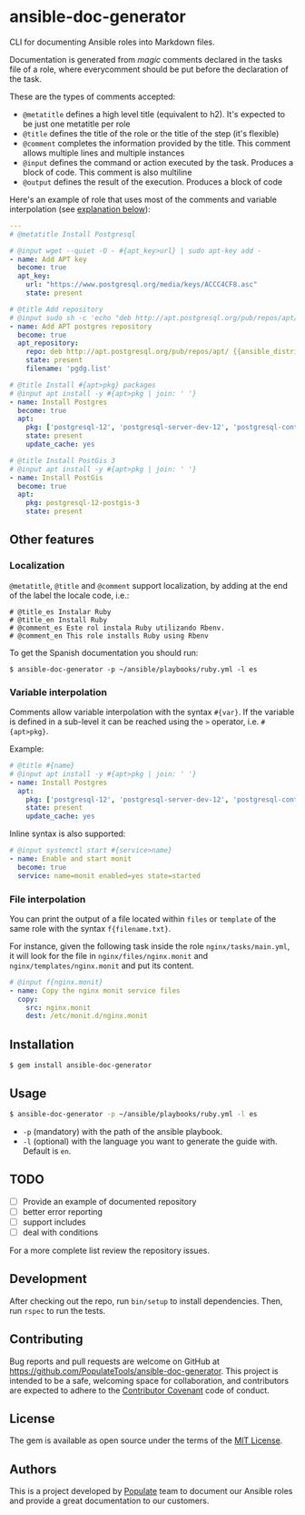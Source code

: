 # ansible-doc-generator

CLI for documenting Ansible roles into Markdown files.

Documentation is generated from _magic_ comments declared in the tasks file of a role, where everycomment should be put before the declaration of the task.

These are the types of comments accepted:

- `@metatitle` defines a high level title (equivalent to h2). It's expected to be just one metatitle per role
- `@title` defines the title of the role or the title of the step (it's flexible)
- `@comment` completes the information provided by the title. This comment allows multiple lines and multiple instances
- `@input` defines the command or action executed by the task. Produces a block of code. This comment is also multiline
- `@output` defines the result of the execution. Produces a block of code

Here's an example of role that uses most of the comments and variable interpolation (see [explanation below](#variable-interpolation)):

```yaml
---
# @metatitle Install Postgresql

# @input wget --quiet -O - #{apt_key>url} | sudo apt-key add -
- name: Add APT key
  become: true
  apt_key:
    url: "https://www.postgresql.org/media/keys/ACCC4CF8.asc"
    state: present

# @title Add repository
# @input sudo sh -c 'echo "deb http://apt.postgresql.org/pub/repos/apt/ `lsb_release -cs`-pgdg main" >> /etc/apt/sources.list.d/pgdg.list'
- name: Add APT postgres repository
  become: true
  apt_repository:
    repo: deb http://apt.postgresql.org/pub/repos/apt/ {{ansible_distribution_release}}-pgdg main
    state: present
    filename: 'pgdg.list'

# @title Install #{apt>pkg} packages
# @input apt install -y #{apt>pkg | join: ' '}
- name: Install Postgres
  become: true
  apt:
    pkg: ['postgresql-12', 'postgresql-server-dev-12', 'postgresql-contrib-12']
    state: present
    update_cache: yes

# @title Install PostGis 3
# @input apt install -y #{apt>pkg | join: ' '}
- name: Install PostGis
  become: true
  apt:
    pkg: postgresql-12-postgis-3
    state: present
```

## Other features

### Localization

`@metatitle`, `@title` and `@comment` support localization, by adding at the end of the label the locale code, i.e.:

```
# @title_es Instalar Ruby
# @title_en Install Ruby
# @comment_es Este rol instala Ruby utilizando Rbenv.
# @comment_en This role installs Ruby using Rbenv
```

To get the Spanish documentation you should run:

```
$ ansible-doc-generator -p ~/ansible/playbooks/ruby.yml -l es
```

### Variable interpolation

Comments allow variable interpolation with the syntax `#{var}`. If the variable is defined in a sub-level it can be reached using the `>` operator, i.e. `#{apt>pkg}`.

Example: 

```yaml 
# @title #{name}
# @input apt install -y #{apt>pkg | join: ' '}
- name: Install Postgres
  apt:
    pkg: ['postgresql-12', 'postgresql-server-dev-12', 'postgresql-contrib-12']
    state: present
    update_cache: yes
```

Inline syntax is also supported:

```yaml 
# @input systemctl start #{service>name}
- name: Enable and start monit
  become: true
  service: name=monit enabled=yes state=started
```

### File interpolation

You can print the output of a file located within `files` or `template` of the same role with the syntax `f{filename.txt}`.

For instance, given the following task inside the role `nginx/tasks/main.yml`, it will look for the file in `nginx/files/nginx.monit` and `nginx/templates/nginx.monit` and put its content.

```yaml
# @input f{nginx.monit}
- name: Copy the nginx monit service files
  copy:
    src: nginx.monit
    dest: /etc/monit.d/nginx.monit
```

## Installation

```
$ gem install ansible-doc-generator
```

## Usage

```bash
$ ansible-doc-generator -p ~/ansible/playbooks/ruby.yml -l es
```

- `-p` (mandatory) with the path of the ansible playbook.
- `-l` (optional) with the language you want to generate the guide with. Default is `en`.

## TODO

- [ ] Provide an example of documented repository
- [ ] better error reporting
- [ ] support includes
- [ ] deal with conditions

For a more complete list review the repository issues.

## Development

After checking out the repo, run `bin/setup` to install dependencies. Then, run `rspec` to run the tests.

## Contributing

Bug reports and pull requests are welcome on GitHub at https://github.com/PopulateTools/ansible-doc-generator. This project is intended to be a safe, welcoming space for collaboration, and contributors are expected to adhere to the [Contributor Covenant](http://contributor-covenant.org) code of conduct.

## License

The gem is available as open source under the terms of the [MIT License](http://opensource.org/licenses/MIT).

## Authors

This is a project developed by [Populate](https://populate.tools) team to document our Ansible roles and provide a great documentation to our customers.

